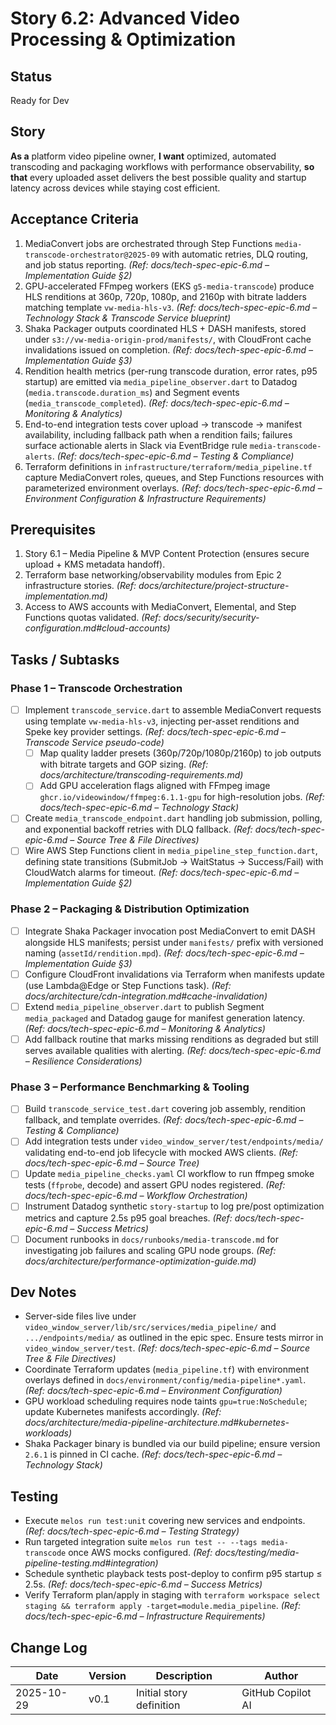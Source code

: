 # Story 6.2: Advanced Video Processing & Optimization

## Status
Ready for Dev

## Story
**As a** platform video pipeline owner,
**I want** optimized, automated transcoding and packaging workflows with performance observability,
**so that** every uploaded asset delivers the best possible quality and startup latency across devices while staying cost efficient.

## Acceptance Criteria
1. MediaConvert jobs are orchestrated through Step Functions `media-transcode-orchestrator@2025-09` with automatic retries, DLQ routing, and job status reporting. *(Ref: docs/tech-spec-epic-6.md – Implementation Guide §2)*
2. GPU-accelerated FFmpeg workers (EKS `g5-media-transcode`) produce HLS renditions at 360p, 720p, 1080p, and 2160p with bitrate ladders matching template `vw-media-hls-v3`. *(Ref: docs/tech-spec-epic-6.md – Technology Stack & Transcode Service blueprint)*
3. Shaka Packager outputs coordinated HLS + DASH manifests, stored under `s3://vw-media-origin-prod/manifests/`, with CloudFront cache invalidations issued on completion. *(Ref: docs/tech-spec-epic-6.md – Implementation Guide §3)*
4. Rendition health metrics (per-rung transcode duration, error rates, p95 startup) are emitted via `media_pipeline_observer.dart` to Datadog (`media.transcode.duration_ms`) and Segment events (`media_transcode_completed`). *(Ref: docs/tech-spec-epic-6.md – Monitoring & Analytics)*
5. End-to-end integration tests cover upload → transcode → manifest availability, including fallback path when a rendition fails; failures surface actionable alerts in Slack via EventBridge rule `media-transcode-alerts`. *(Ref: docs/tech-spec-epic-6.md – Testing & Compliance)*
6. Terraform definitions in `infrastructure/terraform/media_pipeline.tf` capture MediaConvert roles, queues, and Step Functions resources with parameterized environment overlays. *(Ref: docs/tech-spec-epic-6.md – Environment Configuration & Infrastructure Requirements)*

## Prerequisites
1. Story 6.1 – Media Pipeline & MVP Content Protection (ensures secure upload + KMS metadata handoff).
2. Terraform base networking/observability modules from Epic 2 infrastructure stories. *(Ref: docs/architecture/project-structure-implementation.md)*
3. Access to AWS accounts with MediaConvert, Elemental, and Step Functions quotas validated. *(Ref: docs/security/security-configuration.md#cloud-accounts)*

## Tasks / Subtasks

### Phase 1 – Transcode Orchestration
- [ ] Implement `transcode_service.dart` to assemble MediaConvert requests using template `vw-media-hls-v3`, injecting per-asset renditions and Speke key provider settings. *(Ref: docs/tech-spec-epic-6.md – Transcode Service pseudo-code)*
  - [ ] Map quality ladder presets (360p/720p/1080p/2160p) to job outputs with bitrate targets and GOP sizing. *(Ref: docs/architecture/transcoding-requirements.md)*
  - [ ] Add GPU acceleration flags aligned with FFmpeg image `ghcr.io/videowindow/ffmpeg:6.1.1-gpu` for high-resolution jobs. *(Ref: docs/tech-spec-epic-6.md – Technology Stack)*
- [ ] Create `media_transcode_endpoint.dart` handling job submission, polling, and exponential backoff retries with DLQ fallback. *(Ref: docs/tech-spec-epic-6.md – Source Tree & File Directives)*
- [ ] Wire AWS Step Functions client in `media_pipeline_step_function.dart`, defining state transitions (SubmitJob → WaitStatus → Success/Fail) with CloudWatch alarms for timeout. *(Ref: docs/tech-spec-epic-6.md – Implementation Guide §2)*

### Phase 2 – Packaging & Distribution Optimization
- [ ] Integrate Shaka Packager invocation post MediaConvert to emit DASH alongside HLS manifests; persist under `manifests/` prefix with versioned naming (`assetId/rendition.mpd`). *(Ref: docs/tech-spec-epic-6.md – Implementation Guide §3)*
- [ ] Configure CloudFront invalidations via Terraform when manifests update (use Lambda@Edge or Step Functions task). *(Ref: docs/architecture/cdn-integration.md#cache-invalidation)*
- [ ] Extend `media_pipeline_observer.dart` to publish Segment `media_packaged` and Datadog gauge for manifest generation latency. *(Ref: docs/tech-spec-epic-6.md – Monitoring & Analytics)*
- [ ] Add fallback routine that marks missing renditions as degraded but still serves available qualities with alerting. *(Ref: docs/tech-spec-epic-6.md – Resilience Considerations)*

### Phase 3 – Performance Benchmarking & Tooling
- [ ] Build `transcode_service_test.dart` covering job assembly, rendition fallback, and template overrides. *(Ref: docs/tech-spec-epic-6.md – Testing & Compliance)*
- [ ] Add integration tests under `video_window_server/test/endpoints/media/` validating end-to-end job lifecycle with mocked AWS clients. *(Ref: docs/tech-spec-epic-6.md – Source Tree)*
- [ ] Update `media_pipeline_checks.yaml` CI workflow to run ffmpeg smoke tests (`ffprobe`, decode) and assert GPU nodes registered. *(Ref: docs/tech-spec-epic-6.md – Workflow Orchestration)*
- [ ] Instrument Datadog synthetic `story-startup` to log pre/post optimization metrics and capture 2.5s p95 goal breaches. *(Ref: docs/tech-spec-epic-6.md – Success Metrics)*
- [ ] Document runbooks in `docs/runbooks/media-transcode.md` for investigating job failures and scaling GPU node groups. *(Ref: docs/architecture/performance-optimization-guide.md)*

## Dev Notes
- Server-side files live under `video_window_server/lib/src/services/media_pipeline/` and `.../endpoints/media/` as outlined in the epic spec. Ensure tests mirror in `video_window_server/test`. *(Ref: docs/tech-spec-epic-6.md – Source Tree & File Directives)*
- Coordinate Terraform updates (`media_pipeline.tf`) with environment overlays defined in `docs/environment/config/media-pipeline*.yaml`. *(Ref: docs/tech-spec-epic-6.md – Environment Configuration)*
- GPU workload scheduling requires node taints `gpu=true:NoSchedule`; update Kubernetes manifests accordingly. *(Ref: docs/architecture/media-pipeline-architecture.md#kubernetes-workloads)*
- Shaka Packager binary is bundled via our build pipeline; ensure version `2.6.1` is pinned in CI cache. *(Ref: docs/tech-spec-epic-6.md – Technology Stack)*

## Testing
- Execute `melos run test:unit` covering new services and endpoints. *(Ref: docs/tech-spec-epic-6.md – Testing Strategy)*
- Run targeted integration suite `melos run test -- --tags media-transcode` once AWS mocks configured. *(Ref: docs/testing/media-pipeline-testing.md#integration)*
- Schedule synthetic playback tests post-deploy to confirm p95 startup ≤ 2.5s. *(Ref: docs/tech-spec-epic-6.md – Success Metrics)*
- Verify Terraform plan/apply in staging with `terraform workspace select staging && terraform apply -target=module.media_pipeline`. *(Ref: docs/tech-spec-epic-6.md – Infrastructure Requirements)*

## Change Log
| Date       | Version | Description                  | Author            |
| ---------- | ------- | ---------------------------- | ----------------- |
| 2025-10-29 | v0.1    | Initial story definition     | GitHub Copilot AI |
